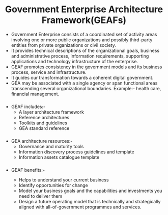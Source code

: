 ### <h1 align="center">Government Enterprise Architecture Framework(GEAFs)</h1>

- Government Enterprise consists of a coordinated set of activity areas involving one or more public organizations and possibly third-party entities from private organizations or civil society.
- It provides technical descriptions of the organizational goals, business and administrative process, information requirements, supporting applications and technology infrastructure of the enterprise.
- GEAF promotes consistency in the government models and its business process, service and infrastructure.
- It guides our transformation towards a coherent digital government.
- GEA may be associated with a single agency or span functional areas transcending several organizational boundaries. Example:- health care, financial management.

###

- GEAF includes:-
  - A layer architecture framework
  - Reference architectures
  - Toolkits and guidelines
  - GEA standard reference

###

- GEA architecture resources:-
  - Governance and maturity tools
  - Information discovery process guidelines and template
  - Information assets catalogue template

###

- GEAF benefits:-

  - Helps to understand your current business
  - Identify opportunities for change
  - Model your business goals and the capabilities and investments you need to deliver them
  - Design a future operating model that is technically and strategically aligned with all-of-government programmes and services.

